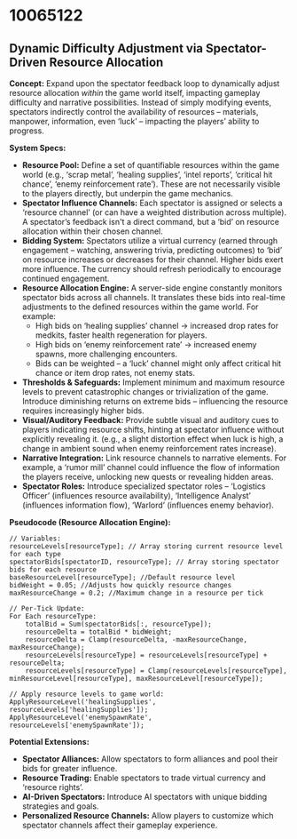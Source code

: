 # 10065122

## Dynamic Difficulty Adjustment via Spectator-Driven Resource Allocation

**Concept:** Expand upon the spectator feedback loop to dynamically adjust resource allocation *within* the game world itself, impacting gameplay difficulty and narrative possibilities. Instead of simply modifying events, spectators indirectly control the availability of resources – materials, manpower, information, even ‘luck’ – impacting the players’ ability to progress.

**System Specs:**

*   **Resource Pool:** Define a set of quantifiable resources within the game world (e.g., ‘scrap metal’, ‘healing supplies’, ‘intel reports’, ‘critical hit chance’, ‘enemy reinforcement rate’). These are not necessarily visible to the players directly, but underpin the game mechanics.
*   **Spectator Influence Channels:** Each spectator is assigned or selects a ‘resource channel’ (or can have a weighted distribution across multiple). A spectator’s feedback isn't a direct command, but a ‘bid’ on resource allocation within their chosen channel.
*   **Bidding System:** Spectators utilize a virtual currency (earned through engagement – watching, answering trivia, predicting outcomes) to ‘bid’ on resource increases or decreases for their channel. Higher bids exert more influence. The currency should refresh periodically to encourage continued engagement.
*   **Resource Allocation Engine:** A server-side engine constantly monitors spectator bids across all channels. It translates these bids into real-time adjustments to the defined resources within the game world. For example:
    *   High bids on ‘healing supplies’ channel -> increased drop rates for medkits, faster health regeneration for players.
    *   High bids on ‘enemy reinforcement rate’ -> increased enemy spawns, more challenging encounters.
    *   Bids can be weighted – a ‘luck’ channel might only affect critical hit chance or item drop rates, not enemy stats.
*   **Thresholds & Safeguards:**  Implement minimum and maximum resource levels to prevent catastrophic changes or trivialization of the game. Introduce diminishing returns on extreme bids – influencing the resource requires increasingly higher bids.
*   **Visual/Auditory Feedback:** Provide subtle visual and auditory cues to players indicating resource shifts, hinting at spectator influence without explicitly revealing it.  (e.g., a slight distortion effect when luck is high, a change in ambient sound when enemy reinforcement rates increase).
*   **Narrative Integration:** Link resource channels to narrative elements. For example, a ‘rumor mill’ channel could influence the flow of information the players receive, unlocking new quests or revealing hidden areas.
*   **Spectator Roles:** Introduce specialized spectator roles – ‘Logistics Officer’ (influences resource availability), ‘Intelligence Analyst’ (influences information flow), ‘Warlord’ (influences enemy behavior).

**Pseudocode (Resource Allocation Engine):**

```
// Variables:
resourceLevels[resourceType]; // Array storing current resource level for each type
spectatorBids[spectatorID, resourceType]; // Array storing spectator bids for each resource
baseResourceLevel[resourceType]; //Default resource level
bidWeight = 0.05; //Adjusts how quickly resource changes
maxResourceChange = 0.2; //Maximum change in a resource per tick

// Per-Tick Update:
For Each resourceType:
    totalBid = Sum(spectatorBids[:, resourceType]);
    resourceDelta = totalBid * bidWeight;
    resourceDelta = Clamp(resourceDelta, -maxResourceChange, maxResourceChange);
    resourceLevels[resourceType] = resourceLevels[resourceType] + resourceDelta;
    resourceLevels[resourceType] = Clamp(resourceLevels[resourceType], minResourceLevel[resourceType], maxResourceLevel[resourceType]);

// Apply resource levels to game world:
ApplyResourceLevel('healingSupplies', resourceLevels['healingSupplies']);
ApplyResourceLevel('enemySpawnRate', resourceLevels['enemySpawnRate']);
```

**Potential Extensions:**

*   **Spectator Alliances:** Allow spectators to form alliances and pool their bids for greater influence.
*   **Resource Trading:**  Enable spectators to trade virtual currency and ‘resource rights’.
*   **AI-Driven Spectators:** Introduce AI spectators with unique bidding strategies and goals.
*   **Personalized Resource Channels:** Allow players to customize which spectator channels affect their gameplay experience.